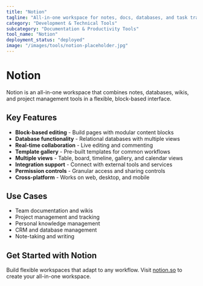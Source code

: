 ```yaml
---
title: "Notion"
tagline: "All-in-one workspace for notes, docs, databases, and task tracking"
category: "Development & Technical Tools"
subcategory: "Documentation & Productivity Tools"
tool_name: "Notion"
deployment_status: "deployed"
image: "/images/tools/notion-placeholder.jpg"
---
```


# Notion

Notion is an all-in-one workspace that combines notes, databases, wikis, and project management tools in a flexible, block-based interface.

## Key Features

- **Block-based editing** - Build pages with modular content blocks
- **Database functionality** - Relational databases with multiple views
- **Real-time collaboration** - Live editing and commenting
- **Template gallery** - Pre-built templates for common workflows
- **Multiple views** - Table, board, timeline, gallery, and calendar views
- **Integration support** - Connect with external tools and services
- **Permission controls** - Granular access and sharing controls
- **Cross-platform** - Works on web, desktop, and mobile

## Use Cases

- Team documentation and wikis
- Project management and tracking
- Personal knowledge management
- CRM and database management
- Note-taking and writing

## Get Started with Notion

Build flexible workspaces that adapt to any workflow. Visit [notion.so](https://notion.so) to create your all-in-one workspace.